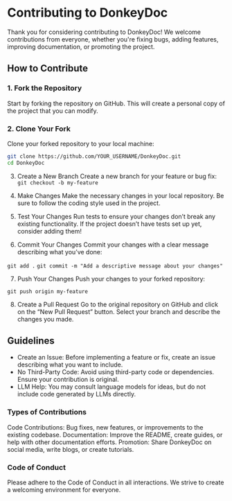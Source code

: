 # Contributing to DonkeyDoc

Thank you for considering contributing to DonkeyDoc! We welcome contributions from everyone, whether you're fixing bugs, adding features, improving documentation, or promoting the project.

## How to Contribute

### 1. Fork the Repository

Start by forking the repository on GitHub. This will create a personal copy of the project that you can modify.

### 2. Clone Your Fork

Clone your forked repository to your local machine:

```bash
git clone https://github.com/YOUR_USERNAME/DonkeyDoc.git
cd DonkeyDoc
```

3. Create a New Branch
Create a new branch for your feature or bug fix:
`git checkout -b my-feature`

4. Make Changes
Make the necessary changes in your local repository. Be sure to follow the coding style used in the project.

5. Test Your Changes
Run tests to ensure your changes don’t break any existing functionality. If the project doesn’t have tests set up yet, consider adding them!

6. Commit Your Changes
Commit your changes with a clear message describing what you’ve done:

`git add .`
`git commit -m "Add a descriptive message about your changes"`

7. Push Your Changes
Push your changes to your forked repository:

`git push origin my-feature`

8. Create a Pull Request
Go to the original repository on GitHub and click on the “New Pull Request” button. Select your branch and describe the changes you made.

## Guidelines

 - Create an Issue: Before implementing a feature or fix, create an issue describing what you want to include.
 - No Third-Party Code: Avoid using third-party code or dependencies. Ensure your contribution is original.
 - LLM Help: You may consult language models for ideas, but do not include code generated by LLMs directly.


### Types of Contributions
Code Contributions: Bug fixes, new features, or improvements to the existing codebase.
Documentation: Improve the README, create guides, or help with other documentation efforts.
Promotion: Share DonkeyDoc on social media, write blogs, or create tutorials.


### Code of Conduct

Please adhere to the Code of Conduct in all interactions. We strive to create a welcoming environment for everyone.
